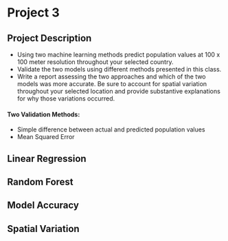 # Project 3

## Project Description
* Using two machine learning methods predict population values at 100 x 100 meter resolution throughout your selected country.
* Validate the two models using different methods presented in this class.
* Write a report assessing the two approaches and which of the two models was more accurate. Be sure to account for spatial variation throughout your selected location and provide substantive explanations for why those variations occurred.

#### Two Validation Methods:
* Simple difference between actual and predicted population values
* Mean Squared Error

## Linear Regression

## Random Forest

## Model Accuracy

## Spatial Variation
